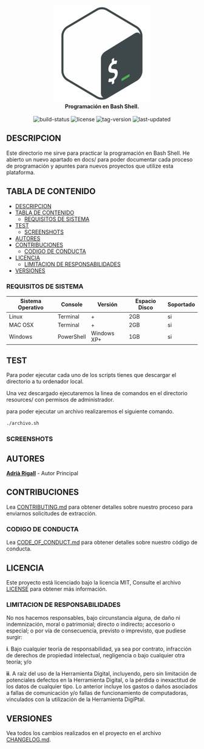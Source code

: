 <p align="center">
  <img src="./docs/images/bash-logo.png"><br>
  <b>Programación en Bash Shell.</b><br><br>
  <img src="https://img.shields.io/badge/estado-success-success" alt="build-status">
  <img src="https://img.shields.io/badge/licencia-MIT-blue" alt="license">
  <img src="https://img.shields.io/badge/version-v0.5-orange" alt="tag-version">
  <img src="https://img.shields.io/badge/updated-febrero 2020-blue" alt="last-updated">
</p>

## DESCRIPCION

Este directorio me sirve para practicar la programación en Bash Shell. He abierto un nuevo apartado en docs/ para poder documentar cada proceso de programación y apuntes para nuevos proyectos que utilize esta plataforma.

## TABLA DE CONTENIDO

- [DESCRIPCION](#descripcion)
- [TABLA DE CONTENIDO](#tabla-de-contenido)
  - [REQUISITOS DE SISTEMA](#requisitos-de-sistema)
- [TEST](#test)
  - [SCREENSHOTS](#screenshots)
- [AUTORES](#autores)
- [CONTRIBUCIONES](#contribuciones)
  - [CODIGO DE CONDUCTA](#codigo-de-conducta)
- [LICENCIA](#licencia)
  - [LIMITACION DE RESPONSABILIDADES](#limitacion-de-responsabilidades)
- [VERSIONES](#versiones)

### REQUISITOS DE SISTEMA

| Sistema Operativo | Console            | Versión                            |  Espacio Disco | Soportado |
| ----------------- | ------------------ | ---------------------------------- | -------------- | --------- |
| Linux             | Terminal           | +                                  | 2GB            | si        |
| MAC OSX           | Terminal           | +                                  | 2GB            | si        |
| Windows           | PowerShell         | Windows XP+                        | 1GB            | si        |

## TEST

Para poder ejecutar cada uno de los scripts tienes que descargar el directorio a tu ordenador local.

Una vez descargado ejecutaremos la linea de comandos en el directorio resources/ con permisos de administrador.

para poder ejecutar un archivo realizaremos el siguiente comando.

```bash
./archivo.sh
```

### SCREENSHOTS

## AUTORES

**[Adrià Rigall](https://www.github.com/Rigui73)** - Autor Principal

## CONTRIBUCIONES

Lea [CONTRIBUTING.md](/CONTRIBUTING.md) para obtener detalles sobre nuestro proceso para enviarnos solicitudes de extracción.

### CODIGO DE CONDUCTA

Lea [CODE_OF_CONDUCT.md](/CODE_OF_CONDUCT.md) para obtener detalles sobre nuestro código de conducta.

## LICENCIA

Este proyecto está licenciado bajo la licencia MIT, Consulte el archivo [LICENSE](/LICENSE) para obtener más información.

### LIMITACION DE RESPONSABILIDADES

No nos hacemos responsables, bajo circunstancia alguna, de daño ni indemnización, moral o patrimonial; directo o indirecto; accesorio o especial; o por vía de consecuencia, previsto o imprevisto, que pudiese surgir:

**i**. Bajo cualquier teoría de responsabilidad, ya sea por contrato, infracción de derechos de propiedad intelectual, negligencia o bajo cualquier otra teoría; y/o

**ii**. A raíz del uso de la Herramienta Digital, incluyendo, pero sin limitación de potenciales defectos en la Herramienta Digital, o la pérdida o inexactitud de los datos de cualquier tipo. Lo anterior incluye los gastos o daños asociados a fallas de comunicación y/o fallas de funcionamiento de computadoras, vinculados con la utilización de la Herramienta DigiPtal.

## VERSIONES

Vea todos los cambios realizados en el proyecto en el archivo [CHANGELOG.md](/CHANGELOG.md).
